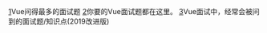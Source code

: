 [1](https://zhuanlan.zhihu.com/p/53703176)Vue问得最多的面试题
[2](https://juejin.cn/post/6844903875334537230)你要的Vue面试题都在这里。
[3](https://segmentfault.com/a/1190000020181662
)Vue面试中，经常会被问到的面试题/知识点(2019改进版)